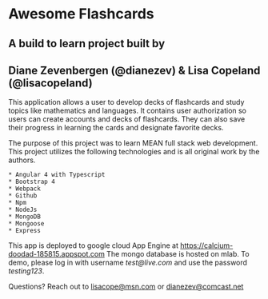 # Awesome Flashcards

## A build to learn project built by ##

## Diane Zevenbergen (@dianezev) & Lisa Copeland (@lisacopeland)

This application allows a user to develop decks of flashcards and study topics like mathematics and languages. It contains user authorization so users can create accounts and decks of flashcards. They can also save their progress in learning the cards and designate favorite decks.  

The purpose of this project was to learn MEAN full stack web development. This project utilizes the following technologies and is all original work by the authors. 

	* Angular 4 with Typescript
	* Bootstrap 4
	* Webpack
	* Github
	* Npm 
	* NodeJs
	* MongoDB
	* Mongoose
	* Express


This app is deployed to google cloud App Engine at https://calcium-doodad-185815.appspot.com 
The mongo database is hosted on mlab. To demo, please log in with username _test@live.com_ and use the password _testing123_.

Questions? Reach out to lisacope@msn.com or dianezev@comcast.net
